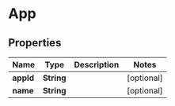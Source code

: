 

# App


## Properties

Name | Type | Description | Notes
------------ | ------------- | ------------- | -------------
**appId** | **String** |  |  [optional]
**name** | **String** |  |  [optional]



